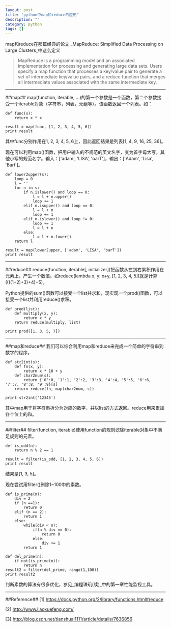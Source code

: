 ```yaml
---
layout: post
title: "python中map和reduce的应用"
description: ""
category: python
tags: []
---
```


map和reduce在那篇经典的论文 _MapReduce: Simplified Data Processing on Large Clusters_中这么定义

> MapReduce is a programming model and an associated implementation for processing and generating large data sets. Users specify a map function that processes a key/value pair to generate a set of intermediate key/value pairs, and a reduce function that merges all intermediate values associated with the same intermediate key.

------------------------------------------------------------------

##map##
map(function, iterable, ...)的第一个参数是一个函数，第二个参数接受一个iterable对象（字符串，列表，元组等）。该函数返回一个列表。如：

```
def func(x):
    return x * x

result = map(func, [1, 2, 3, 4, 5, 6])
print result
```

其中func分别作用在1, 2, 3, 4, 5, 6上，因此返回结果是列表[1, 4, 9, 16, 25, 36]。

现在可以利用map()函数，把用户输入的不规范的英文名字，变为首字母大写，其他小写的规范名字。输入：['adam', 'LISA', 'barT']，输出：['Adam', 'Lisa', 'Bart']。

```
def lower2upper(s):
    loop = 0
    l = ''
    for n in s:
        if n.islower() and loop == 0:
            l = l + n.upper()
            loop += 1
        elif n.isupper() and loop == 0:
            l = l + n
            loop += 1
        elif n.islower() and loop != 0:
            loop += 1
            l = l + n
        else:
            l = l + n.lower()
    return l
 
result = map(lower2upper, ['adam', 'LISA', 'barT'])
print result
```

-------------------------------------------------------

##reduce##
reduce(function, iterable[, initializer])把函数从左到右累积作用在元素上，产生一个数值。如reduce(lambda x, y: x+y, [1, 2, 3, 4, 5])就是计算((((1+2)+3)+4)+5)。

Python提供的sum()函数可以接受一个list并求和，现实现一个prod()函数，可以接受一个list并利用reduce()求积。

```
def prod(list):
    def multiply(x, y):
        return x * y
    return reduce(multiply, list)
 
print prod([1, 3, 5, 7])
```

-----------------------------------------------------------------

##map和reduce##
我们可以综合利用map和reduce来完成一个简单的字符串到数字的程序。

```
def str2int(s):
    def fn(x, y):
        return x * 10 + y
    def char2num(s):
        return {'0':0, '1':1, '2':2, '3':3, '4':4, '5':5, '6':6, '7':7, '8':8, '9':9}[s]
    return reduce(fn, map(char2num, s))
 
print str2int('12345')
```

其中map用于将字符串拆分为对应的数字，并以list的方式返回。reduce用来累加各个位上的和。

----------------------------------------------------

##filter##
filter(function, iterable)使用function的规则滤除iterable对象中不满足规则的元素。

```
def is_odd(n):
    return n % 2 == 1
    
result = filter(is_odd, [1, 2, 3, 4, 5, 6])
print result
```
结果是[1, 3, 5]。

现在尝试用filter()删除1~100中的素数。

```
def is_prime(n):
    div = 2
    if (n ==1):
        return 0
    elif (n == 2):
        return 1
    else:
        while(div < n):
            if(n % div == 0):
                return 0
            else:
                div += 1
        return 1

def del_prime(n):
    if not(is_prime(n)):
        return n
result2 = filter(del_prime, range(1,100))
print result2
```

判断素数的算法有很多优化，参见_编程珠玑(续)_中的第一章性能监视工具。


---------------------------------------------------

##Reference##
[1].https://docs.python.org/2/library/functions.html#reduce

[2].http://www.liaoxuefeng.com/

[3].http://blog.csdn.net/tianshuai1111/article/details/7636856
